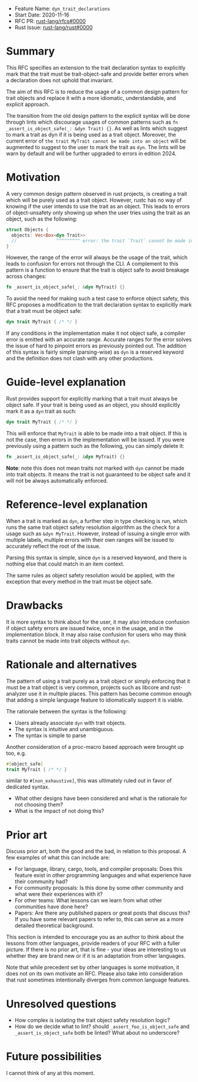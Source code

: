 - Feature Name: `dyn_trait_declarations`
- Start Date: 2020-11-16
- RFC PR: [rust-lang/rfcs#0000](https://github.com/rust-lang/rfcs/pull/0000)
- Rust Issue: [rust-lang/rust#0000](https://github.com/rust-lang/rust/issues/0000)

# Summary

[summary]: #summary

This RFC specifies an extension to the trait declaration syntax to explicitly mark that the trait must be
trait-object-safe and provide better errors when a declaration does not uphold that invariant.

The aim of this RFC is to reduce the usage of a common design pattern for trait objects and replace it with a more
idiomatic, understandable, and explicit approach.

The transition from the old design pattern to the explicit syntax will be done through lints which discourage usages
of common patterns such as `fn _assert_is_object_safe(_: &dyn Trait) {}`. As well as lints which suggest to mark a trait as
dyn if it is being used as a trait object. Moreover, the current error of `the trait MyTrait cannot be made into an object` will
be augmented to suggest to the user to mark the trait as `dyn`. The lints will be warn by default and will be further upgraded to errors in edition 2024.

# Motivation

[motivation]: #motivation

A very common design pattern observed in rust projects, is creating a trait which will be purely used as a trait object. However, rustc has no way of knowing if the user intends to use the trait as an object. This leads to errors of object-unsafety only showing up when the user tries using the trait as an object, such as the following:

```rust
struct Objects {
  objects: Vec<Box<dyn Trait>>
  //               ^^^^^^^^^ error: the trait `Trait` cannot be made into an object
}
```

However, the range of the error will always be the usage of the trait, which leads to confusion for errors not through the CLI. A complement to this pattern is a function to ensure that the trait is object safe to avoid breakage across changes:

```rust
fn _assert_is_object_safe(_: &dyn MyTrait) {}
```

To avoid the need for making such a test case to enforce object safety, this RFC proposes a modification to the trait declaration syntax to explicitly mark that a trait must be object safe:

```rust
dyn trait MyTrait { /* */ }
```

If any conditions in the implementation make it not object safe, a compiler error is emitted with an accurate range. Accurate ranges for the error solves the issue of hard to pinpoint errors as previously pointed out. The addition of this syntax is fairly simple (parsing-wise) as `dyn` is a reserved keyword and the definition does not clash with any other productions.

# Guide-level explanation

[guide-level-explanation]: #guide-level-explanation

Rust provides support for explicitly marking that a trait must always be object safe. If your trait is being used as an object, you should explicitly mark it as a `dyn` trait as such:

```rust
dyn trait MyTrait { /* */ }
```

This will enforce that `MyTrait` is able to be made into a trait object. If this is not the case, then errors in the implementation will be issued. If you were previously using a pattern such as the following, you can simply delete it:

```rust
fn _assert_is_object_safe(_: &dyn MyTrait) {}
```

**Note**: note this does not mean traits not marked with `dyn` cannot be made into trait objects. It means the trait is not guaranteed to be object safe and it will not be always automatically enforced.

# Reference-level explanation

[reference-level-explanation]: #reference-level-explanation

When a trait is marked as `dyn`, a further step in type checking is run, which runs the same trait object safety resolution algorithm as the check for a usage such as `&dyn MyTrait`. However, instead of issuing a single error with multiple labels, multiple errors with their own ranges will be issued to accurately reflect the root of the issue.

Parsing this syntax is simple, since `dyn` is a reserved keyword, and there is nothing else that could match in an item context.

The same rules as object safety resolution would be applied, with the exception that every method in the trait must be object safe.

# Drawbacks

[drawbacks]: #drawbacks

It is more syntax to think about for the user, it may also introduce confusion if object safety errors are issued twice, once in the usage, and in the implementation block. It may also raise confusion for users who may think traits cannot be made into trait objects without `dyn`.

# Rationale and alternatives

[rationale-and-alternatives]: #rationale-and-alternatives

The pattern of using a trait purely as a trait object or simply enforcing that it must be a trait object is very common, projects such as libcore and rust-analyzer use it in multiple places. This pattern has become common enough that adding a simple language feature to idiomatically support it is viable.

The rationale between the syntax is the following:

- Users already associate `dyn` with trait objects.
- The syntax is intuitive and unambiguous.
- The syntax is simple to parse

Another consideration of a proc-macro based approach were brought up too, e.g.

```rust
#[object_safe]
trait MyTrait { /* */ }
```

similar to `#[non_exhaustive]`, this was ultimately ruled out in favor of dedicated syntax.

- What other designs have been considered and what is the rationale for not choosing them?
- What is the impact of not doing this?

# Prior art

[prior-art]: #prior-art

Discuss prior art, both the good and the bad, in relation to this proposal.
A few examples of what this can include are:

- For language, library, cargo, tools, and compiler proposals: Does this feature exist in other programming languages and what experience have their community had?
- For community proposals: Is this done by some other community and what were their experiences with it?
- For other teams: What lessons can we learn from what other communities have done here?
- Papers: Are there any published papers or great posts that discuss this? If you have some relevant papers to refer to, this can serve as a more detailed theoretical background.

This section is intended to encourage you as an author to think about the lessons from other languages, provide readers of your RFC with a fuller picture.
If there is no prior art, that is fine - your ideas are interesting to us whether they are brand new or if it is an adaptation from other languages.

Note that while precedent set by other languages is some motivation, it does not on its own motivate an RFC.
Please also take into consideration that rust sometimes intentionally diverges from common language features.

# Unresolved questions

[unresolved-questions]: #unresolved-questions

- How complex is isolating the trait object safety resolution logic?
- How do we decide what to lint? should `_assert_foo_is_object_safe` and `_assert_is_object_safe` both be linted?
  What about no underscore?

# Future possibilities

[future-possibilities]: #future-possibilities

I cannot think of any at this moment.
